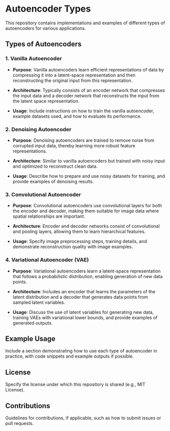 # Autoencoder Types

This repository contains implementations and examples of different types of autoencoders for various applications.

## Types of Autoencoders

### 1. Vanilla Autoencoder

- **Purpose**: Vanilla autoencoders learn efficient representations of data by compressing it into a latent-space representation and then reconstructing the original input from this representation.
  
- **Architecture**: Typically consists of an encoder network that compresses the input data and a decoder network that reconstructs the input from the latent space representation.
  
- **Usage**: Include instructions on how to train the vanilla autoencoder, example datasets used, and how to evaluate its performance.

### 2. Denoising Autoencoder

- **Purpose**: Denoising autoencoders are trained to remove noise from corrupted input data, thereby learning more robust feature representations.
  
- **Architecture**: Similar to vanilla autoencoders but trained with noisy input and optimized to reconstruct clean data.
  
- **Usage**: Describe how to prepare and use noisy datasets for training, and provide examples of denoising results.

### 3. Convolutional Autoencoder

- **Purpose**: Convolutional autoencoders use convolutional layers for both the encoder and decoder, making them suitable for image data where spatial relationships are important.
  
- **Architecture**: Encoder and decoder networks consist of convolutional and pooling layers, allowing them to learn hierarchical features.
  
- **Usage**: Specify image preprocessing steps, training details, and demonstrate reconstruction quality with image examples.

### 4. Variational Autoencoder (VAE)

- **Purpose**: Variational autoencoders learn a latent-space representation that follows a probabilistic distribution, enabling generation of new data points.
  
- **Architecture**: Includes an encoder that learns the parameters of the latent distribution and a decoder that generates data points from sampled latent variables.
  
- **Usage**: Discuss the use of latent variables for generating new data, training VAEs with variational lower bounds, and provide examples of generated outputs.

## Example Usage

Include a section demonstrating how to use each type of autoencoder in practice, with code snippets and example outputs if possible.

## License

Specify the license under which this repository is shared (e.g., MIT License).

## Contributions

Guidelines for contributions, if applicable, such as how to submit issues or pull requests.



